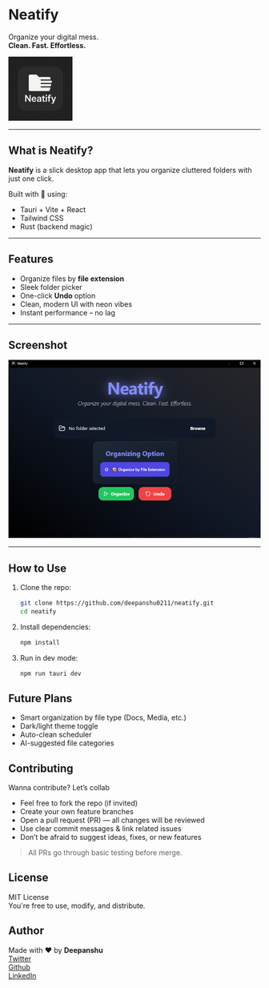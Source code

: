 #  Neatify

Organize your digital mess.  
**Clean. Fast. Effortless.**

![Neatify UI](https://github.com/Deepanshu0211/Neatify/blob/main/src-tauri/icons/128x128.png)

---

##  What is Neatify?

**Neatify** is a slick desktop app that lets you organize cluttered folders with just one click.

Built with 💖 using:

-  Tauri + Vite + React
-  Tailwind CSS
-  Rust (backend magic)

---

##  Features

-  Organize files by **file extension**
-  Sleek folder picker
- One-click **Undo** option
-  Clean, modern UI with neon vibes
-  Instant performance – no lag

---

##  Screenshot



![App Screenshot](https://github.com/Deepanshu0211/Neatify/blob/main/src/assets/ss1.png)

---

##  How to Use

1. Clone the repo:
   ```bash
   git clone https://github.com/deepanshu0211/neatify.git
   cd neatify
2. Install dependencies:
   ```bash 
   npm install
3. Run in dev mode:
    ```bash
    npm run tauri dev
##  Future Plans
- Smart organization by file type (Docs, Media, etc.)
- Dark/light theme toggle
- Auto-clean scheduler
- AI-suggested file categories

## Contributing
Wanna contribute? Let’s collab

- Feel free to fork the repo (if invited)
- Create your own feature branches
- Open a pull request (PR) — all changes will be reviewed
- Use clear commit messages & link related issues
- Don’t be afraid to suggest ideas, fixes, or new features

>  All PRs go through basic testing before merge.
##  License
MIT License<br>
You're free to use, modify, and distribute.

## Author
Made with ❤️ by <b>Deepanshu </b> <br>
 [Twitter](https://x.com/V3Deepanshu)<br>
[Github](https://github.com/Deepanshu0211)<br>
[LinkedIn](https://www.linkedin.com/in/deepanshuyad/)<br>


